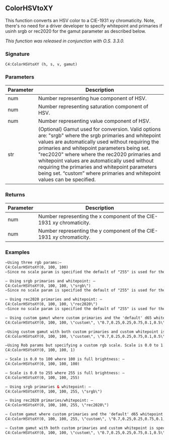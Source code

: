 
## ColorHSVtoXY
This function converts an HSV color to a CIE-1931 xy chromaticity. Note, there's no need for a driver developer to specify whitepoint and primaries if usinh srgb or rec2020 for the gamut parameter as described below.

_This function was released in conjunction with O.S. 3.3.0._


### Signature

`C4:ColorHSVtoXY (h, s, v, gamut)`


### Parameters

| Parameter | Description |
| --- | --- |
| num | Number representing hue component of HSV. |
| num | Number representing saturation component of HSV. |
| num | Number representing value component of HSV. |
| str | (Optional) Gamut used for conversion. Valid options are: "srgb" where the srgb primaries and whitepoint values are automatically used without requiring the primaries and whitepoint parameters being set. "rec2020" where where the rec2020 primaries and whitepoint values are automatically used without requiring the primaries and whitepoint parameters being set. “custom” where primaries and whitepoint values can be specified. |


### Returns

| Parameter | Description |
| --- | --- |
| num | Number representing the x component of the CIE-1931 xy chromaticity.|
| num | Number representing the y component of the CIE-1931 xy chromaticity.|


### Examples
```xml
—Using three rgb params:—
C4:ColorHSVtoXY(0, 100, 100)
—Since no scale param is specified the default of "255" is used for the scale value param.—

— Using srgb primaries and whitepoint: —
C4:ColorHSVtoXY(0, 100, 100, \"srgb\")
—Since no scale param is specified the default of "255" is used for the scale value param.—

— Using rec2020 primaries and whitepoint: —
C4:ColorHSVtoXY(0, 100, 100, \"rec2020\")
—Since no scale param is specified the default of "255" is used for the scale value param.—

— Using custom gamut where custom primaries and the 'default' d65 whitepoint is used: —
C4:ColorHSVtoXY(0, 100, 100, \"custom\", \"0.7,0.25,0.25,0.75,0.1,0.5\")

—Using custom gamut with both custom primaries and custom whitepoint is specified:—
C4:ColorHSVtoXY(0, 100, 100, \"custom\", \"0.7,0.25,0.25,0.75,0.1,0.5\", \"0.31271, 0.32902\")

—Using Rob params but specifying a custom rgb scale. Scale is 0.0 to 1.0 where 1.0 is full brightness: —
C4:ColorHSVtoXY(0, 100, 100, 1)

— Scale is 0.0 to 100 where 100 is full brightness: —
C4:ColorHSVtoXY(0, 100, 100, 100)

— Scale is 0.0 to 255 where 255 is full brightness: —
C4:ColorHSVtoXY(0, 100, 100, 255)

— Using srgb primaries & whitepoint: —
C4:ColorHSVtoXY(0, 100, 100, 255, \"srgb\")

— Using rec2020 primaries/whitepoint: —
C4:ColorHSVtoXY(0, 100, 100, 255, \"rec2020\")

— Custom gamut where custom primaries and the 'default' d65 whitepoint is used: —
C4:ColorHSVtoXY(0, 100, 100, 255, \"custom\", \"0.7,0.25,0.25,0.75,0.1,0.5\")

— Custom gamut with both custom primaries and custom whitepoint is specified: —
C4:ColorHSVtoXY(0, 100, 100, \"custom\", \"0.7,0.25,0.25,0.75,0.1,0.5\", \"0.31271, 0.32902\"
```


